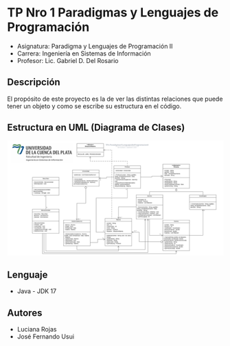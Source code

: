 # TP Nro 1 Paradigmas y Lenguajes de Programación

* Asignatura: Paradigma y Lenguajes de Programación II
* Carrera: Ingeniería en Sistemas de Información
* Profesor: Lic. Gabriel D. Del Rosario

## Descripción

El propósito de este proyecto es la de ver las distintas relaciones que puede tener un objeto y como se escribe su estructura en el código.

## Estructura en UML (Diagrama de Clases)

![diagramauml](image/TP1-ParadigmasYLenguajesDeProgramacionII.png)

## Lenguaje

* Java - JDK 17

## Autores

* Luciana Rojas
* José Fernando Usui